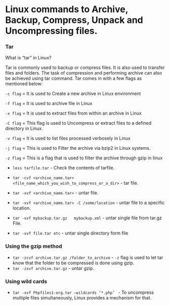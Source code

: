 # Linux commands to Archive, Backup, Compress, Unpack and Uncompressing files.

### Tar

What is “tar” in Linux?

Tar is commonly used to backup or compress files. It is also used to transfer files and folders. The task of compression and performing archive can also be achieved using tar command. Tar comes in with a few flags as mentioned below:

`-c flag` = It is used to Create a new archive in Linux environment

`-f flag` = It is used to archive file in Linux

`-x flag` = It is used to extract files from within an archive in Linux

`-C flag` = This flag is used to Uncompress or extract files to a defined directory in Linux.

`-v flag` = It is used to list files processed verbosely in Linux

`-j flag` = This is used to Filter the archive via bzip2 in Linux systems.

`-z flag` = This is a flag that is used to filter the archive through gzip in linux

* `less tarfile.tar` - Check the contents of tarfile.

* `tar -cvf <archive_name.tar> <file_name_which_you_wish_to_compress_or_a_dir>`  - tar file.
* `tar -xvf <archive_name.tar>` - untar file.
* `tar -xvf <archive_name.tar> -C /some/location` - untar file to a specific location.
* `tar -xvf mybackup.tar.gz   mybackup.xml` - untar single file  from tar.gz File.
* `tar -xvf file.tar etc` - untar single directory form file

### Using the gzip method

* `tar -zcvf archive.tar.gz /folder_to_archive` - `-z` flag is used to let tar know that the folder to be compressed is done using gzip.
* `tar -zxvf archive.tar.gz` - untar gzip. 

### Using wild cards

* `tar -xvf Phpfiles1-org.tar –wildcards ‘*.php’ ` - To uncompress multiple files simultaneously, Linux provides a mechanism for that.



